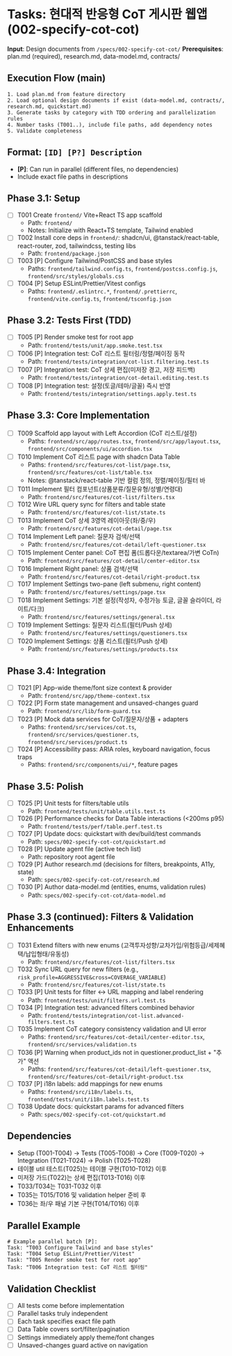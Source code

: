 # Tasks: 현대적 반응형 CoT 게시판 웹앱 (002-specify-cot-cot)

**Input**: Design documents from `/specs/002-specify-cot-cot/`
**Prerequisites**: plan.md (required), research.md, data-model.md, contracts/

## Execution Flow (main)
```
1. Load plan.md from feature directory
2. Load optional design documents if exist (data-model.md, contracts/, research.md, quickstart.md)
3. Generate tasks by category with TDD ordering and parallelization rules
4. Number tasks (T001..), include file paths, add dependency notes
5. Validate completeness
```

## Format: `[ID] [P?] Description`
- **[P]**: Can run in parallel (different files, no dependencies)
- Include exact file paths in descriptions

## Phase 3.1: Setup
- [ ] T001 Create `frontend/` Vite+React TS app scaffold
  - Path: `frontend/`
  - Notes: Initialize with React+TS template, Tailwind enabled
- [ ] T002 Install core deps in `frontend/`: shadcn/ui, @tanstack/react-table, react-router, zod, tailwindcss, testing libs
  - Path: `frontend/package.json`
- [ ] T003 [P] Configure Tailwind/PostCSS and base styles
  - Paths: `frontend/tailwind.config.ts`, `frontend/postcss.config.js`, `frontend/src/styles/globals.css`
- [ ] T004 [P] Setup ESLint/Prettier/Vitest configs
  - Paths: `frontend/.eslintrc.*`, `frontend/.prettierrc`, `frontend/vite.config.ts`, `frontend/tsconfig.json`

## Phase 3.2: Tests First (TDD)
- [ ] T005 [P] Render smoke test for root app
  - Path: `frontend/tests/unit/app.smoke.test.tsx`
- [ ] T006 [P] Integration test: CoT 리스트 필터링/정렬/페이징 동작
  - Path: `frontend/tests/integration/cot-list.filtering.test.ts`
- [ ] T007 [P] Integration test: CoT 상세 편집(미저장 경고, 저장 피드백)
  - Path: `frontend/tests/integration/cot-detail.editing.test.ts`
- [ ] T008 [P] Integration test: 설정(토글/테마/글꼴) 즉시 반영
  - Path: `frontend/tests/integration/settings.apply.test.ts`

## Phase 3.3: Core Implementation
- [ ] T009 Scaffold app layout with Left Accordion (CoT 리스트/설정)
  - Paths: `frontend/src/app/routes.tsx`, `frontend/src/app/layout.tsx`, `frontend/src/components/ui/accordion.tsx`
- [ ] T010 Implement CoT 리스트 page with shadcn Data Table
  - Paths: `frontend/src/features/cot-list/page.tsx`, `frontend/src/features/cot-list/table.tsx`
  - Notes: @tanstack/react-table 기반 컬럼 정의, 정렬/페이징/필터 바
- [ ] T011 Implement 필터 컴포넌트(상품분류/질문유형/성별/연령대)
  - Path: `frontend/src/features/cot-list/filters.tsx`
- [ ] T012 Wire URL query sync for filters and table state
  - Path: `frontend/src/features/cot-list/state.ts`
- [ ] T013 Implement CoT 상세 3영역 레이아웃(좌/중/우)
  - Path: `frontend/src/features/cot-detail/page.tsx`
- [ ] T014 Implement Left panel: 질문자 검색/선택
  - Path: `frontend/src/features/cot-detail/left-questioner.tsx`
- [ ] T015 Implement Center panel: CoT 편집 폼(드롭다운/textarea/가변 CoTn)
  - Path: `frontend/src/features/cot-detail/center-editor.tsx`
- [ ] T016 Implement Right panel: 상품 검색/선택
  - Path: `frontend/src/features/cot-detail/right-product.tsx`
- [ ] T017 Implement Settings two-pane (left submenu, right content)
  - Path: `frontend/src/features/settings/page.tsx`
- [ ] T018 Implement Settings: 기본 설정(작성자, 수정가능 토글, 글꼴 슬라이더, 라이트/다크)
  - Path: `frontend/src/features/settings/general.tsx`
- [ ] T019 Implement Settings: 질문자 리스트(필터/Push 상세)
  - Path: `frontend/src/features/settings/questioners.tsx`
- [ ] T020 Implement Settings: 상품 리스트(필터/Push 상세)
  - Path: `frontend/src/features/settings/products.tsx`

## Phase 3.4: Integration
- [ ] T021 [P] App-wide theme/font size context & provider
  - Path: `frontend/src/app/theme-context.tsx`
- [ ] T022 [P] Form state management and unsaved-changes guard
  - Path: `frontend/src/lib/form-guard.tsx`
- [ ] T023 [P] Mock data services for CoT/질문자/상품 + adapters
  - Paths: `frontend/src/services/cot.ts`, `frontend/src/services/questioner.ts`, `frontend/src/services/product.ts`
- [ ] T024 [P] Accessibility pass: ARIA roles, keyboard navigation, focus traps
  - Paths: `frontend/src/components/ui/*`, feature pages

## Phase 3.5: Polish
- [ ] T025 [P] Unit tests for filters/table utils
  - Path: `frontend/tests/unit/table.utils.test.ts`
- [ ] T026 [P] Performance checks for Data Table interactions (<200ms p95)
  - Path: `frontend/tests/perf/table.perf.test.ts`
- [ ] T027 [P] Update docs: quickstart with dev/build/test commands
  - Path: `specs/002-specify-cot-cot/quickstart.md`
- [ ] T028 [P] Update agent file (active tech list)
  - Path: repository root agent file
 - [ ] T029 [P] Author research.md (decisions for filters, breakpoints, A11y, state)
   - Path: `specs/002-specify-cot-cot/research.md`
 - [ ] T030 [P] Author data-model.md (entities, enums, validation rules)
   - Path: `specs/002-specify-cot-cot/data-model.md`

## Phase 3.3 (continued): Filters & Validation Enhancements
- [ ] T031 Extend filters with new enums (고객투자성향/교차가입/위험등급/세제혜택/납입형태/유동성)
  - Path: `frontend/src/features/cot-list/filters.tsx`
- [ ] T032 Sync URL query for new filters (e.g., `risk_profile=AGGRESSIVE&cross=COVERAGE_VARIABLE`)
  - Path: `frontend/src/features/cot-list/state.ts`
- [ ] T033 [P] Unit tests for filter <-> URL mapping and label rendering
  - Path: `frontend/tests/unit/filters.url.test.ts`
- [ ] T034 [P] Integration test: advanced filters combined behavior
  - Path: `frontend/tests/integration/cot-list.advanced-filters.test.ts`
- [ ] T035 Implement CoT category consistency validation and UI error
  - Paths: `frontend/src/features/cot-detail/center-editor.tsx`, `frontend/src/services/validation.ts`
- [ ] T036 [P] Warning when product_ids not in questioner.product_list + "추가" 액션
  - Paths: `frontend/src/features/cot-detail/left-questioner.tsx`, `frontend/src/features/cot-detail/right-product.tsx`
- [ ] T037 [P] i18n labels: add mappings for new enums
  - Paths: `frontend/src/i18n/labels.ts`, `frontend/tests/unit/i18n.labels.test.ts`
- [ ] T038 Update docs: quickstart params for advanced filters
  - Path: `specs/002-specify-cot-cot/quickstart.md`

## Dependencies
- Setup (T001-T004) → Tests (T005-T008) → Core (T009-T020) → Integration (T021-T024) → Polish (T025-T028)
- 테이블 util 테스트(T025)는 테이블 구현(T010-T012) 이후
- 미저장 가드(T022)는 상세 편집(T013-T016) 이후
 - T033/T034는 T031-T032 이후
 - T035는 T015/T016 및 validation helper 준비 후
 - T036는 좌/우 패널 기본 구현(T014/T016) 이후

## Parallel Example
```
# Example parallel batch [P]:
Task: "T003 Configure Tailwind and base styles"
Task: "T004 Setup ESLint/Prettier/Vitest"
Task: "T005 Render smoke test for root app"
Task: "T006 Integration test: CoT 리스트 필터링"
```

## Validation Checklist
- [ ] All tests come before implementation
- [ ] Parallel tasks truly independent
- [ ] Each task specifies exact file path
- [ ] Data Table covers sort/filter/pagination
- [ ] Settings immediately apply theme/font changes
- [ ] Unsaved-changes guard active on navigation
